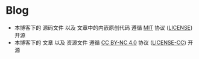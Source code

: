 # Blog

- 本博客下的 源码文件 以及 文章中的内嵌原创代码 遵循 [MIT](https://opensource.org/licenses/MIT) 协议 ([LICENSE](./LICENSE)) 开源
- 本博客下的 文章 以及 资源文件 遵循 [CC BY-NC 4.0](https://creativecommons.org/licenses/by-nc/4.0/) 协议 ([LICENSE-CC](./LICENSE-CC)) 开源
